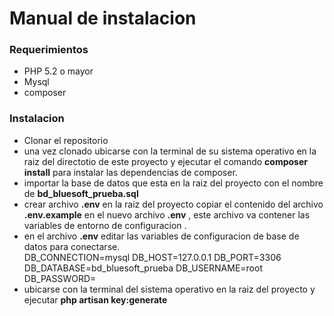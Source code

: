 <h1>Manual de instalacion</h1>

<h3>Requerimientos</h3>

<ul>
    <li>PHP 5.2 o mayor</li>
    <li>Mysql</li>
    <li>composer</li>
</ul>

<h3>Instalacion</h3>
<ul>
    <li>Clonar el repositorio </li>
    <li>una vez clonado ubicarse con la terminal de su sistema operativo  en la raiz del directotio de este proyecto y ejecutar el comando <b>composer install</b> para instalar las dependencias de composer.</li>
    <li>importar la base de datos que esta en la raiz del proyecto con el nombre de <b>bd_bluesoft_prueba.sql</b></li>
    <li>crear archivo <b>.env</b> en la raiz del proyecto  copiar el contenido del archivo <b>.env.example</b>  en el nuevo archivo <b>.env</b> , este archivo va contener las variables de entorno de configuracion .</li>
    <li>en  el archivo <b>.env</b> editar las variables de configuracion de base de datos para conectarse.<br>
    DB_CONNECTION=mysql
    DB_HOST=127.0.0.1
    DB_PORT=3306
    DB_DATABASE=bd_bluesoft_prueba
    DB_USERNAME=root
    DB_PASSWORD=
    </li>
    <li>ubicarse con la terminal del sistema operativo en la raiz del proyecto y ejecutar <b>php artisan key:generate</b></li>

</ul>


